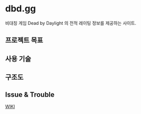 # dbd.gg
비대칭 게임 Dead by Daylight 의 전적 레이팅 정보를 제공하는 사이트.

## 프로젝트 목표


## 사용 기술  


## 구조도


## Issue & Trouble
[WIKI](https://github.com/f-lab-edu/dbd.gg/wiki)
